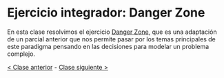 # Ejercicio integrador: Danger Zone

En esta clase resolvimos el ejercicio [Danger Zone](https://docs.google.com/document/d/e/2PACX-1vRFhr0lXZkZoovSdMhpqNr45HMn6NsuRTsQBJXVCDReAqqcvaOtskwIJCV9K7vIbWAXHlF2gFjaQwD9/pub), que es una adaptación de un parcial anterior que nos permite pasar por los temas principales de este paradigma pensando en las decisiones para modelar un problema complejo.

[< Clase anterior](https://github.com/pdep-mit/bitacora-de-clase/blob/master/clase-24.md) - [Clase siguiente >](https://github.com/pdep-mit/bitacora-de-clase/blob/master/clase-26.md)
